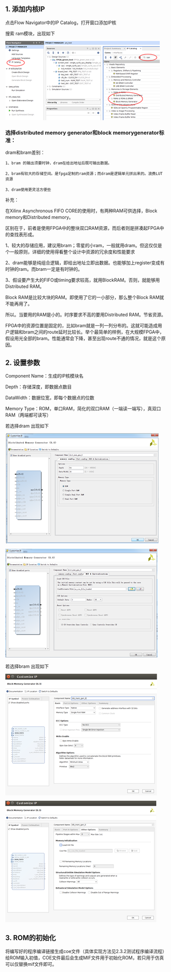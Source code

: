 ## 1. 添加内核IP

点击Flow Navigator中的IP Catalog，打开窗口添加IP核

搜索 ram模块，出现如下

![](/assets/ram1.png)

### 选择distributed memory generator和block memorygenerator标准：

dram和bram差别：

```
1、bram 的输出须要时钟，dram在给出地址后既可输出数据。

2、bram有较大的存储空间。是fpga定制的ram资源；而dram是逻辑单元拼出来的。浪费LUT资源

3、dram使用更灵活方便些
```

补充：

在Xilinx Asynchronous FIFO CORE的使用时，有两种RAM可供选择，Block memory和Distributed memory。

区别在于，前者是使用FPGA中的整块双口RAM资源，而后者则是拼凑起FPGA中的查找表形成。

1、较大的存储应用，建议用bram；零星的小ram，一般就用dram。但这仅仅是个一般原则，详细的使用得看整个设计中资源的冗余度和性能要求

2、dram能够是纯组合逻辑，即给出地址立即出数据。也能够加上register变成有时钟的ram。而bram一定是有时钟的。

3、假设要产生大的FIFO或timing要求较高，就用BlockRAM。否则，就能够用Distributed RAM。

Block RAM是比较大块的RAM。即使用了它的一小部分，那么整个Block RAM就不能再用了。

所以。当要用的RAM是小的。时序要求不高的要用Distributed RAM。节省资源。

FPGA中的资源位置是固定的，比如bram就是一列一列分布的。这就可能造成用户逻辑和bram之间的route延时比较长。举个最简单的样例，在大规模FPGA中，假设用光全部的bram。性能通常会下降，甚至出现route不通的情况，就是这个原因。

## 2. 设置参数

Component Name：生成的IP核模块名

Depth：存储深度，即数据点数目

DataWidth：数据位宽，即每个数据点的位数

Memory Type：ROM，单口RAM，简化的双口RAM（一端读一端写），真双口RAM（两端都可读写）

若选择dram 出现如下

![](/assets/ram2.png)

![](/assets/ram3.png)

若选择bram 出现如下

![](/assets/ram4.png)

![](/assets/ram5.png)

## 3. ROM的初始化

将编写好的程序编译链接生成coe文件（具体实现方法见2.3.2测试程序编译流程）给ROM输入初值，COE文件最后会生成MIF文件用于初始化ROM，若只用于仿真可以仅替换mif文件即可。

